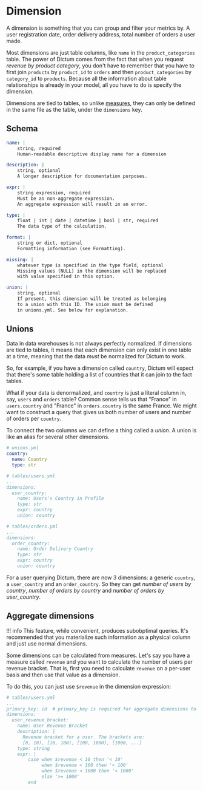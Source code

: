 # Dimension

A dimension is something that you can group and filter your
metrics by. A user registration date, order delivery address,
total number of orders a user made.

Most dimensions are just table columns, like `name` in the
`product_categories` table. The power of Dictum comes from the
fact that when you request _revenue by product category_, you don't
have to remember that you have to first join `products` by `product_id`
to `orders` and then `product_categories` by `category_id` to `products`.
Because all the information about table relationships is already
in your model, all you have to do is specify the dimension.

Dimensions are tied to tables, so unlike [measures](measure.md),
they can only be defined in the same file as the table, under
the `dimensions` key.

## Schema

```yaml
name: |
    string, required
    Human-readable descriptive display name for a dimension

description: |
    string, optional
    A longer description for documentation purposes.

expr: |
    string expression, required
    Must be an non-aggregate expression.
    An aggregate expression will result in an error.

type: |
    float | int | date | datetime | bool | str, required
    The data type of the calculation.

format: |
    string or dict, optional
    Formatting information (see Formatting).

missing: |
    whatever type is specified in the type field, optional
    Missing values (NULL) in the dimension will be replaced
    with value specified in this option.

union: |
    string, optional
    If present, this dimension will be treated as belonging
    to a union with this ID. The union must be defined
    in unions.yml. See below for explanation.
```


## Unions

Data in data warehouses is not always perfectly normalized.
If dimensions are tied to tables, it means that each dimension can
only exist in one table at a time, meaning that the data _must_
be normalized for Dictum to work.

So, for example, if you have a dimension called `country`, Dictum
will expect that there's some table holding a list of countries that
it can join to the fact tables.

What if your data _is_ denormalized, and `country` is just a literal
column in, say, `users` and `orders` table? Common sense tells us that
"France" in `users.country` and "France" in `orders.country` is the same
France. We might want to construct a query that gives us both number of
users and number of orders per `country`.

To connect the two columns we can define a thing called a _union_.
A union is like an alias for several other dimensions.

```yaml
# unions.yml
country:
  name: Country
  type: str
```

```yaml
# tables/users.yml
...
dimensions:
  user_country:
    name: Users's Country in Profile
    type: str
    expr: country
    union: country
```

```yaml
# tables/orders.yml
...
dimensions:
  order_country:
    name: Order Delivery Country
    type: str
    expr: country
    union: country
```

For a user querying Dictum, there are now 3 dimensions: a generic
`country`, a `user_country` and an `order_country`. So they can get
_number of users by country_, _number of orders by country_ and
_number of orders by user\_country_.


## Aggregate dimensions

!!! info
    This feature, while convenient, produces subobptimal queries.
    It's recommended that you materialize such information as a
    physical column and just use normal dimensions.

Some dimensions can be calculated from measures. Let's say you have
a measure called `revenue` and you want to calculate the number of users
per revenue bracket. That is, first you need to calculate `revenue`
on a per-user basis and then use that value as a dimension.

To do this, you can just use `$revenue` in the dimension expression:

```yaml
# tables/users.yml
...
primary_key: id  # primary_key is required for aggregate dimensions to work
dimensions:
  user_revenue_bracket:
    name: User Revenue Bracket
    description: |
      Revenue bracket for a user. The brackets are:
      [0, 10), [10, 100), [100, 1000), [1000, ...]
    type: string
    expr: |
        case when $revenue < 10 then '< 10'
             when $revenue < 100 then '< 100'
             when $revenue < 1000 then '< 1000'
             else '>= 1000'
        end
```
